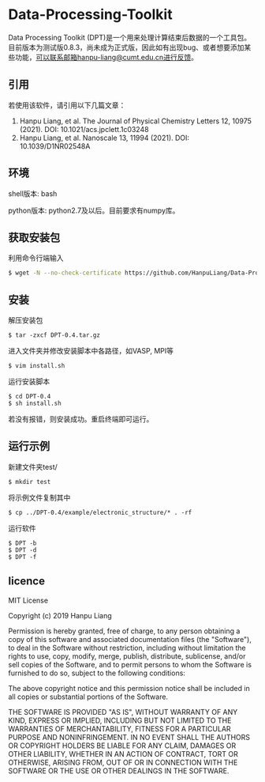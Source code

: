 # Data-Processing-Toolkit

Data Processing Toolkit (DPT)是一个用来处理计算结束后数据的一个工具包。目前版本为测试版0.8.3，尚未成为正式版，因此如有出现bug、或者想要添加某些功能，可以联系邮箱hanpu-liang@cumt.edu.cn进行反馈。

## 引用

若使用该软件，请引用以下几篇文章：

1. Hanpu Liang, et al. The Journal of Physical Chemistry Letters 12, 10975 (2021). DOI: 10.1021/acs.jpclett.1c03248
2. Hanpu Liang, et al. Nanoscale 13, 11994 (2021). DOI: 10.1039/D1NR02548A

## 环境

shell版本: bash

python版本: python2.7及以后。目前要求有numpy库。

## 获取安装包

利用命令行端输入

```sh
$ wget -N --no-check-certificate https://github.com/HanpuLiang/Data-Processing-Toolkit/tree/master/public/DPT-0.8.3.tar.gz
```

## 安装

解压安装包

```shell
$ tar -zxcf DPT-0.4.tar.gz
```

进入文件夹并修改安装脚本中各路径，如VASP, MPI等

```shell
$ vim install.sh
```

运行安装脚本

```shell
$ cd DPT-0.4
$ sh install.sh
```

若没有报错，则安装成功。重启终端即可运行。

## 运行示例

新建文件夹test/

```shell
$ mkdir test
```

将示例文件复制其中

```shell
$ cp ../DPT-0.4/example/electronic_structure/* . -rf
```

运行软件

```shell
$ DPT -b
$ DPT -d
$ DPT -f
```

## licence

MIT License

Copyright (c) 2019 Hanpu Liang

Permission is hereby granted, free of charge, to any person obtaining a copy
of this software and associated documentation files (the "Software"), to deal
in the Software without restriction, including without limitation the rights
to use, copy, modify, merge, publish, distribute, sublicense, and/or sell
copies of the Software, and to permit persons to whom the Software is
furnished to do so, subject to the following conditions:

The above copyright notice and this permission notice shall be included in all
copies or substantial portions of the Software.

THE SOFTWARE IS PROVIDED "AS IS", WITHOUT WARRANTY OF ANY KIND, EXPRESS OR
IMPLIED, INCLUDING BUT NOT LIMITED TO THE WARRANTIES OF MERCHANTABILITY,
FITNESS FOR A PARTICULAR PURPOSE AND NONINFRINGEMENT. IN NO EVENT SHALL THE
AUTHORS OR COPYRIGHT HOLDERS BE LIABLE FOR ANY CLAIM, DAMAGES OR OTHER
LIABILITY, WHETHER IN AN ACTION OF CONTRACT, TORT OR OTHERWISE, ARISING FROM,
OUT OF OR IN CONNECTION WITH THE SOFTWARE OR THE USE OR OTHER DEALINGS IN THE
SOFTWARE.
